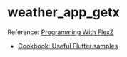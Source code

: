 # weather_app_getx

Reference: [Programming With FlexZ](https://www.youtube.com/watch?v=aPc9ZaRe2nI)
- [Cookbook: Useful Flutter samples](https://docs.flutter.dev/cookbook)

